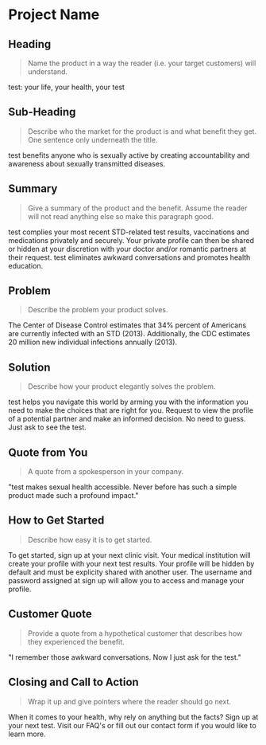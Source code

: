 # Project Name #

<!-- 
> This material was originally posted [here](http://www.quora.com/What-is-Amazons-approach-to-product-development-and-product-management). It is reproduced here for posterities sake.

There is an approach called "working backwards" that is widely used at Amazon. They work backwards from the customer, rather than starting with an idea for a product and trying to bolt customers onto it. While working backwards can be applied to any specific product decision, using this approach is especially important when developing new products or features.

For new initiatives a product manager typically starts by writing an internal press release announcing the finished product. The target audience for the press release is the new/updated product's customers, which can be retail customers or internal users of a tool or technology. Internal press releases are centered around the customer problem, how current solutions (internal or external) fail, and how the new product will blow away existing solutions.

If the benefits listed don't sound very interesting or exciting to customers, then perhaps they're not (and shouldn't be built). Instead, the product manager should keep iterating on the press release until they've come up with benefits that actually sound like benefits. Iterating on a press release is a lot less expensive than iterating on the product itself (and quicker!).

If the press release is more than a page and a half, it is probably too long. Keep it simple. 3-4 sentences for most paragraphs. Cut out the fat. Don't make it into a spec. You can accompany the press release with a FAQ that answers all of the other business or execution questions so the press release can stay focused on what the customer gets. My rule of thumb is that if the press release is hard to write, then the product is probably going to suck. Keep working at it until the outline for each paragraph flows. 

Oh, and I also like to write press-releases in what I call "Oprah-speak" for mainstream consumer products. Imagine you're sitting on Oprah's couch and have just explained the product to her, and then you listen as she explains it to her audience. That's "Oprah-speak", not "Geek-speak".

Once the project moves into development, the press release can be used as a touchstone; a guiding light. The product team can ask themselves, "Are we building what is in the press release?" If they find they're spending time building things that aren't in the press release (overbuilding), they need to ask themselves why. This keeps product development focused on achieving the customer benefits and not building extraneous stuff that takes longer to build, takes resources to maintain, and doesn't provide real customer benefit (at least not enough to warrant inclusion in the press release).
 -->
 
## Heading ##
  > Name the product in a way the reader (i.e. your target customers) will understand.

  test: your life, your health, your test

## Sub-Heading ##
  > Describe who the market for the product is and what benefit they get. One sentence only underneath the title.

  test benefits anyone who is sexually active by creating accountability and awareness about sexually transmitted diseases. 

## Summary ##
  > Give a summary of the product and the benefit. Assume the reader will not read anything else so make this paragraph good.

  test complies your most recent STD-related test results, vaccinations and medications privately and securely. Your private profile can then be shared or hidden at your discretion with your doctor and/or romantic partners at their request. test eliminates awkward conversations and promotes health education.  

## Problem ##
  > Describe the problem your product solves.

  The Center of Disease Control estimates that 34% percent of Americans are currently infected with an STD (2013). Additionally, the CDC estimates 20 million new individual infections annually (2013). 

## Solution ##
  > Describe how your product elegantly solves the problem.

  test helps you navigate this world by arming you with the information you need to make the choices that are right for you. Request to view the profile of a potential partner and make an informed decision. No need to guess. Just ask to see the test. 

## Quote from You ##
  > A quote from a spokesperson in your company.
  
  "test makes sexual health accessible. Never before has such a simple product made such a profound impact."

## How to Get Started ##
  > Describe how easy it is to get started.

  To get started, sign up at your next clinic visit. Your medical institution will create your profile with your next test results. Your profile will be hidden by default and must be explicity shared with another user. The username and password assigned at sign up will allow you to access and manage your profile. 

## Customer Quote ##
  > Provide a quote from a hypothetical customer that describes how they experienced the benefit.
  
  "I remember those awkward conversations. Now I just ask for the test."

## Closing and Call to Action ##
  > Wrap it up and give pointers where the reader should go next.

  When it comes to your health, why rely on anything but the facts? Sign up at your next test. Visit our FAQ's or fill out our contact form if you would like to learn more. 
